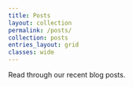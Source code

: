 ```yaml
---
title: Posts
layout: collection
permalink: /posts/
collection: posts
entries_layout: grid
classes: wide
---
```


Read through our recent blog posts.